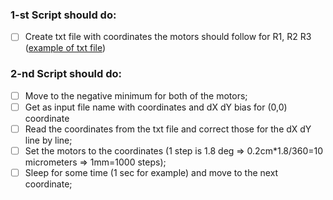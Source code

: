 
### 1-st Script should do:
- [ ] Create txt file with coordinates the motors should follow for R1, R2 R3 ([example of txt file](https://github.com/mohaas33/motor/blob/main/config/setXY_R1.txt))
### 2-nd Script should do:
- [ ] Move to the negative minimum for both of the motors;
- [ ] Get as input file name with coordinates and dX dY bias for (0,0) coordinate
- [ ] Read the coordinates from the txt file and correct those for the dX dY line by line;
- [ ] Set the motors to the coordinates (1 step is 1.8 deg => 0.2cm*1.8/360=10 micrometers => 1mm=1000 steps);
- [ ] Sleep for some time (1 sec for example) and move to the next coordinate;
